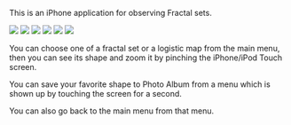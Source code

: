This is an iPhone application for observing Fractal sets.



[![](http://img.skitch.com/20090930-j2eyc868u254qy8erwycxjpyn3.jpg)](http://img.skitch.com/20090930-fuuanqqgnrdxt87m5u2dgr8b9r.jpg)
[![](http://img.skitch.com/20090930-883bf5egek4s89643bydgn45m3.jpg)](http://img.skitch.com/20090930-jpfib6jrqystj8gaj2srabae62.jpg)
[![](http://img.skitch.com/20090930-piixggy5kqhdadratmjp8rdp3c.jpg)](http://img.skitch.com/20090930-d5xd6e3qpuxfgcfh5trgqt53pt.jpg)
[![](http://img.skitch.com/20090930-djjn9x8abgcqyygxdmkei2xq7r.jpg)](http://img.skitch.com/20090930-8w16rk55sef3ec8nh995gsgan.jpg)
[![](http://img.skitch.com/20090930-nay2tsap216uf86th5hdj1mkeq.jpg)](http://img.skitch.com/20090930-kykux8g9edqenjyqw1qfjfk8c2.jpg)
[![](http://img.skitch.com/20090930-xmu7brjifpwfr7ni8p65dpnj1c.jpg)](http://img.skitch.com/20090930-cdgtgryu34pbxehbyb4f4ucjtk.jpg)

You can choose one of a fractal set or a logistic map from the main menu,
then you can see its shape and zoom it by pinching the iPhone/iPod Touch screen.

You can save your favorite shape to Photo Album from a menu which is shown up
by touching the screen for a second.

You can also go back to the main menu from that menu.

